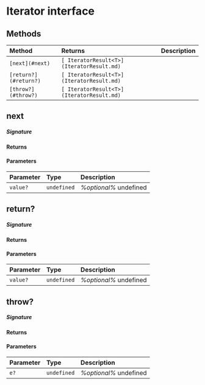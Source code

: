 # Iterator<T> interface








## Methods

| Method	   |  Returns	| Description|
|:-------------|:-------|:-----------|
|`[next](#next)`      | `[ IteratorResult<T>](IteratorResult.md) `|  |
|`[return?](#return?)`      | `[ IteratorResult<T>](IteratorResult.md) `|  |
|`[throw?](#throw?)`      | `[ IteratorResult<T>](IteratorResult.md) `|  |



## next



##### Signature

#### Returns

#### Parameters


| Parameter	   | Type    | Description |
|:-------------|:---------------|:------------|
| `value? `    | `undefined` | _%optional%_ undefined |


## return?



##### Signature

#### Returns

#### Parameters


| Parameter	   | Type    | Description |
|:-------------|:---------------|:------------|
| `value? `    | `undefined` | _%optional%_ undefined |


## throw?



##### Signature

#### Returns

#### Parameters


| Parameter	   | Type    | Description |
|:-------------|:---------------|:------------|
| `e? `    | `undefined` | _%optional%_ undefined |


